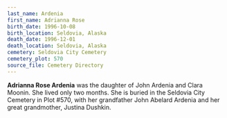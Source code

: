 ```yaml
---
last_name: Ardenia
first_name: Adrianna Rose
birth_date: 1996-10-08
birth_location: Seldovia, Alaska
death_date: 1996-12-01
death_location: Seldovia, Alaska
cemetery: Seldovia City Cemetery
cemetery_plot: 570
source_file: Cemetery Directory
---
```


**Adrianna Rose   Ardenia** was the daughter of John Ardenia and Clara Moonin. She lived only two months.  She is buried in the Seldovia City Cemetery in Plot #570, with her grandfather John Abelard Ardenia and her great grandmother, Justina Dushkin. 


